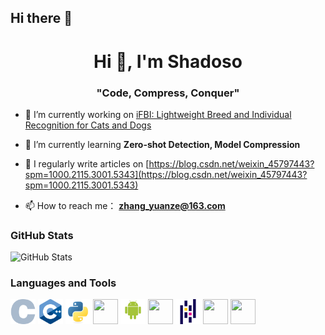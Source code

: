 ## Hi there 👋

<h1 align="center">Hi 👋, I'm Shadoso</h1>
<h3 align="center">"Code, Compress, Conquer"</h3>

- 🔭 I’m currently working on [iFBI: Lightweight Breed and Individual Recognition for Cats and Dogs](https://github.com/Shadoso-w/iFBI-Lightweight-Breed-and-Individual-Recognition-for-Cats-and-Dogs)

- 🌱 I’m currently learning **Zero-shot Detection, Model Compression**

- 📝 I regularly write articles on [https://blog.csdn.net/weixin_45797443?spm=1000.2115.3001.5343](https://blog.csdn.net/weixin_45797443?spm=1000.2115.3001.5343)

- 📫 How to reach me： **zhang_yuanze@163.com**

<h3 align="left">GitHub Stats</h3>
  <img width="500px" alt="GitHub Stats" src="https://github-readme-stats.vercel.app/api?username=FearlessPeople&count_private=true&show_icons=true"/>

<h3 align="left">Languages and Tools</h3>
<p align="left"> 
  <a href="https://www.cprogramming.com/" target="_blank"><img src="https://raw.githubusercontent.com/devicons/devicon/master/icons/c/c-original.svg" width="40" height="40"/></a>
  <a href="https://www.w3schools.com/cpp/" target="_blank"><img src="https://raw.githubusercontent.com/devicons/devicon/master/icons/cplusplus/cplusplus-original.svg" width="40" height="40"/></a>
  <a href="https://www.python.org" target="_blank"><img src="https://raw.githubusercontent.com/devicons/devicon/master/icons/python/python-original.svg" width="40" height="40"/></a>
  <a href="https://pytorch.org/" target="_blank"><img src="https://www.vectorlogo.zone/logos/pytorch/pytorch-icon.svg" width="40" height="40"/></a>
  <a href="https://developer.android.com" target="_blank"><img src="https://raw.githubusercontent.com/devicons/devicon/master/icons/android/android-original-wordmark.svg" width="40" height="40"/></a>
  <a href="https://opencv.org/" target="_blank"><img src="https://www.vectorlogo.zone/logos/opencv/opencv-icon.svg" width="40" height="40"/></a>
  <a href="https://pandas.pydata.org/" target="_blank"><img src="https://raw.githubusercontent.com/devicons/devicon/2ae2a900d2f041da66e950e4d48052658d850630/icons/pandas/pandas-original.svg" width="40" height="40"/></a>
  <a href="https://scikit-learn.org/" target="_blank"><img src="https://upload.wikimedia.org/wikipedia/commons/0/05/Scikit_learn_logo_small.svg" width="40" height="40"/></a>
  <a href="https://seaborn.pydata.org/" target="_blank"><img src="https://seaborn.pydata.org/_images/logo-mark-lightbg.svg" width="40" height="40"/></a>
</p>
